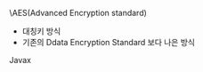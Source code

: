 \AES(Advanced Encryption standard) 

- 대칭키 방식 
- 기존의 Ddata Encryption Standard 보다 나은 방식





Javax

